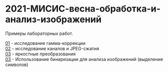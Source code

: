 # 2021-МИСИС-весна-обработка-и-анализ-изображений
Примеры лабораторных работ.

[01](prj.labs/lab01/lab01.report.md.in.txt) - исследование гамма-коррекции  
[02](prj.labs/lab02/lab02.report.md.in.txt) - исследование каналов и JPEG-сжатия  
[03](prj.labs/lab03/lab03.report.md.in.txt) - яркостные преобразования  
[03](prj.labs/lab04/lab04.report.md.in.txt) - Использование бинаризации для анализа изображений (выделение символов)  